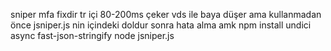 sniper mfa fixdir tr içi 80-200ms çeker vds ile baya düşer ama 
kullanmadan önce jsniper.js nin içindeki doldur sonra hata alma amk
npm install undici async fast-json-stringify
node jsniper.js

